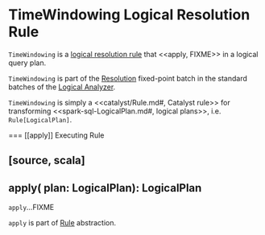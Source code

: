 # TimeWindowing Logical Resolution Rule

`TimeWindowing` is a [logical resolution rule](../Analyzer.md#batches) that <<apply, FIXME>> in a logical query plan.

`TimeWindowing` is part of the [Resolution](../Analyzer.md#Resolution) fixed-point batch in the standard batches of the [Logical Analyzer](../Analyzer.md).

`TimeWindowing` is simply a <<catalyst/Rule.md#, Catalyst rule>> for transforming <<spark-sql-LogicalPlan.md#, logical plans>>, i.e. `Rule[LogicalPlan]`.

=== [[apply]] Executing Rule

[source, scala]
----
apply(
  plan: LogicalPlan): LogicalPlan
----

`apply`...FIXME

`apply` is part of [Rule](../catalyst/Rule.md#apply) abstraction.
